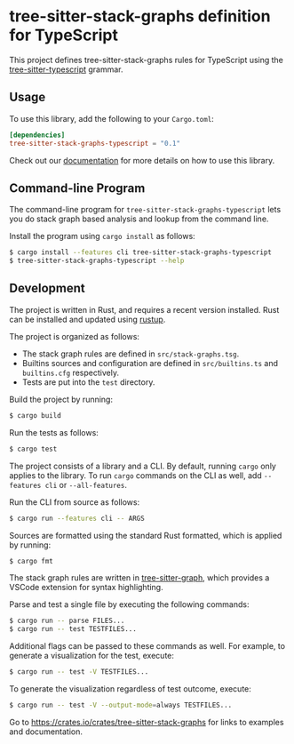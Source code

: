 # tree-sitter-stack-graphs definition for TypeScript

This project defines tree-sitter-stack-graphs rules for TypeScript using the [tree-sitter-typescript][] grammar.

[tree-sitter-typescript]: https://crates.io/crates/tree-sitter-typescript

## Usage

To use this library, add the following to your `Cargo.toml`:

``` toml
[dependencies]
tree-sitter-stack-graphs-typescript = "0.1"
```

Check out our [documentation](https://docs.rs/tree-sitter-stack-graphs-typescript/*/) for
more details on how to use this library.

## Command-line Program

The command-line program for `tree-sitter-stack-graphs-typescript` lets you do
stack graph based analysis and lookup from the command line.

Install the program using `cargo install` as follows:

``` sh
$ cargo install --features cli tree-sitter-stack-graphs-typescript
$ tree-sitter-stack-graphs-typescript --help
```

## Development

The project is written in Rust, and requires a recent version installed.
Rust can be installed and updated using [rustup][].

[rustup]: https://rustup.rs/


The project is organized as follows:

- The stack graph rules are defined in `src/stack-graphs.tsg`.
- Builtins sources and configuration are defined in `src/builtins.ts` and `builtins.cfg` respectively.
- Tests are put into the `test` directory.

Build the project by running:

``` sh
$ cargo build
```

Run the tests as follows:

``` sh
$ cargo test
```

The project consists of a library and a CLI.
By default, running `cargo` only applies to the library.
To run `cargo` commands on the CLI as well, add `--features cli` or `--all-features`.

Run the CLI from source as follows:

``` sh
$ cargo run --features cli -- ARGS
```

Sources are formatted using the standard Rust formatted, which is applied by running:

``` sh
$ cargo fmt
```

The stack graph rules are written in [tree-sitter-graph][], which provides a VSCode
extension for syntax highlighting.

[tree-sitter-graph]: https://github.com/tree-sitter/tree-sitter-graph

Parse and test a single file by executing the following commands:

``` sh
$ cargo run -- parse FILES...
$ cargo run -- test TESTFILES...
```

Additional flags can be passed to these commands as well. For example, to generate
a visualization for the test, execute:

``` sh
$ cargo run -- test -V TESTFILES...
```

To generate the visualization regardless of test outcome, execute:

``` sh
$ cargo run -- test -V --output-mode=always TESTFILES...
```

Go to https://crates.io/crates/tree-sitter-stack-graphs for links to examples and documentation.
